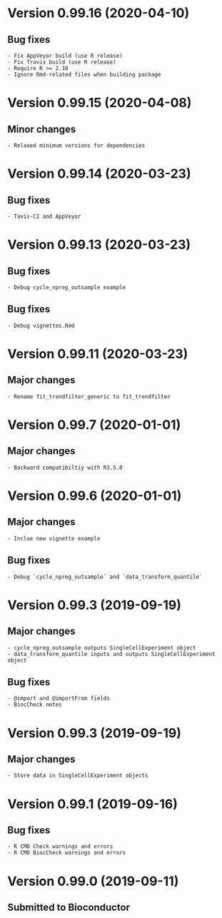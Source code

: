 # Version 0.99.16 (2020-04-10)
## Bug fixes
    - Fix AppVeyor build (use R release)
    - Fix Travis build (use R release)
    - Require R >= 2.10
    - Ignore Rmd-related files when building package

# Version 0.99.15 (2020-04-08)
## Minor changes
    - Relaxed minimum versions for dependencies

# Version 0.99.14 (2020-03-23)
## Bug fixes 
    - Tavis-CI and AppVeyor 

# Version 0.99.13 (2020-03-23)
## Bug fixes 
    - Debug cycle_npreg_outsample example

## Bug fixes 
    - Debug vignettes.Rmd

# Version 0.99.11 (2020-03-23)
## Major changes
    - Rename fit_trendfilter_generic to fit_trendfilter

# Version 0.99.7 (2020-01-01)
## Major changes
    - Backward compatibiltiy with R3.5.0

# Version 0.99.6 (2020-01-01)
## Major changes
    - Inclue new vignette example
## Bug fixes
    - Debug `cycle_npreg_outsample` and `data_transform_quantile`

# Version 0.99.3 (2019-09-19)
## Major changes
    - cycle_npreg_outsample outputs SingleCellExperiment object
    - data_transform_quantile inputs and outputs SingleCellExperiment object
## Bug fixes
    - @import and @importFrom fields
    - BiocCheck notes

# Version 0.99.3 (2019-09-19)
## Major changes
    - Store data in SingleCellExperiment objects

# Version 0.99.1 (2019-09-16)
## Bug fixes
    - R CMD Check warnings and errors
    - R CMD BiocCheck warnings and errors

# Version 0.99.0 (2019-09-11)
## Submitted to Bioconductor

